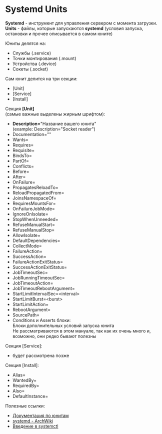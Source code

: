 # Systemd Units
**Systemd** - инструмент для управления сервером с момента загрузки.  
**Units** - файлы, которые запускаются **systemd** (условия запуска, остановки и прочее описывается в самом юните)  

Юниты делятся на:
* Службы (.service)  
* Точки монтирования (.mount)  
* Устройства (.device)  
* Сокеты (.socket)

Сам юнит делится на три секции:
* \[Unit\]
* \[Service\]
* \[Install\]

Секция **\[Unit\]**  
(самые важные выделены жирным шрифтом):
* **Description=**"Название вашего юнита"  
(example: Description="Socket reader")
* Documentation=""
* Wants=
* Requires=
* Requisite=
* BindsTo=
* PartOf=
* Conflicts=
* Before=
* After=
* OnFailure=
* PropagatesReloadTo=
* ReloadPropagatedFrom=
* JoinsNamespaceOf=
* RequiresMountsFor=
* OnFailureJobMode=
* IgnoreOnIsolate=
* StopWhenUnneeded=
* RefuseManualStart=
* RefuseManualStop=
* AllowIsolate=
* DefaultDependencies=
* CollectMode=
* FailureAction=
* SuccessAction=
* FailureActionExitStatus=
* SuccessActionExitStatus=
* JobTimeoutSec=
* JobRunningTimeoutSec=
* JobTimeoutAction=
* JobTimeoutRebootArgument=
* StartLimitIntervalSec=\<interval\>
* StartLimitBurst=\<burst\>
* StartLimitAction=
* RebootArgument=
* SourcePath=
* Conditions и Asserts блоки:  
Блоки дополнительных условий запуска юнита  
Не рассматриваются в этом мануале, так как их очень много и, возможно, они редко бывают полезны

Секция \[Service\]:
* будет рассмотрена позже

Секция \[Install\]:
* Alias=
* WantedBy=
* RequiredBy=
* Also=
* DefaultInstance=

Полезные ссылки:
* [Документация по юнитам](https://www.freedesktop.org/software/systemd/man/systemd.unit.html#Documentation=)
* [systemd - ArchWiki](https://wiki.archlinux.org/index.php/Systemd_(%D0%A0%D1%83%D1%81%D1%81%D0%BA%D0%B8%D0%B9))
* [Введение в systemctl](https://community.vscale.io/hc/ru/community/posts/211805669-%D0%92%D0%B2%D0%B5%D0%B4%D0%B5%D0%BD%D0%B8%D0%B5-%D0%B2-systemd-%D0%A1%D0%B5%D1%80%D0%B2%D0%B8%D1%81%D1%8B-%D1%8E%D0%BD%D0%B8%D1%82%D1%8B)

